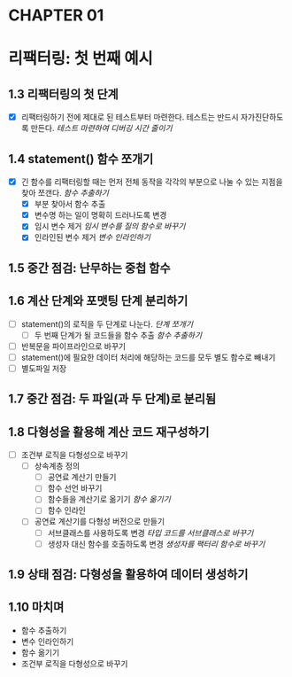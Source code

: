 # CHAPTER 01

# 리팩터링: 첫 번째 예시

## 1.3 리팩터링의 첫 단계

- [x] 리팩터링하기 전에 제대로 된 테스트부터 마련한다. 테스트는 반드시 자가진단하도록 만든다. _테스트 마련하여 디버깅 시간 줄이기_

## 1.4 statement() 함수 쪼개기

- [x] 긴 함수를 리팩터링할 때는 먼저 전체 동작을 각각의 부분으로 나눌 수 있는 지점을 찾아 쪼갠다. _함수 추출하기_
  - [x] 부분 찾아서 함수 추출
  - [x] 변수명 하는 일이 명확히 드러나도록 변경
  - [x] 임시 변수 제거 _임시 변수를 질의 함수로 바꾸기_
  - [x] 인라인된 변수 제거 _변수 인라인하기_

## 1.5 중간 점검: 난무하는 중첩 함수

## 1.6 계산 단계와 포맷팅 단계 분리하기
- [ ] statement()의 로직을 두 단계로 나눈다. _단계 쪼개기_
  - [ ] 두 번째 단계가 될 코드들을 함수 추출 _함수 추출하기_
- [ ] 반복문을 파이프라인으로 바꾸기
- [ ] statement()에 필요한 데이터 처리에 해당하는 코드를 모두 별도 함수로 빼내기
- [ ] 별도파일 저장

## 1.7 중간 점검: 두 파일(과 두 단계)로 분리됨

## 1.8 다형성을 활용해 계산 코드 재구성하기
- [ ] 조건부 로직을 다형성으로 바꾸기
  - [ ] 상속계층 정의
    - [ ] 공연료 계산기 만들기
    - [ ] 함수 선언 바꾸기
    - [ ] 함수들을 계산기로 옮기기 _함수 옮기기_
    - [ ] 함수 인라인
  - [ ] 공연료 계산기를 다형성 버전으로 만들기
    - [ ] 서브클래스를 사용하도록 변경 _타입 코드를 서브클래스로 바꾸기_
    - [ ] 생성자 대신 함수를 호출하도록 변경 _생성자를 팩터리 함수로 바꾸기_

## 1.9 상태 점검: 다형성을 활용하여 데이터 생성하기

## 1.10 마치며
- 함수 추출하기
- 변수 인라인하기
- 함수 옮기기
- 조건부 로직을 다형성으로 바꾸기